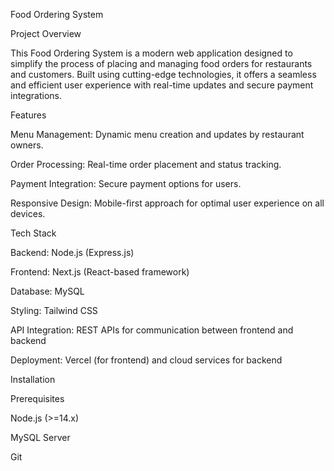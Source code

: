 Food Ordering System

Project Overview

This Food Ordering System is a modern web application designed to simplify the process of placing and managing food orders for restaurants and customers. Built using cutting-edge technologies, it offers a seamless and efficient user experience with real-time updates and secure payment integrations.

Features

Menu Management: Dynamic menu creation and updates by restaurant owners.

Order Processing: Real-time order placement and status tracking.

Payment Integration: Secure payment options for users.

Responsive Design: Mobile-first approach for optimal user experience on all devices.

Tech Stack

Backend: Node.js (Express.js)

Frontend: Next.js (React-based framework)

Database: MySQL

Styling: Tailwind CSS

API Integration: REST APIs for communication between frontend and backend

Deployment: Vercel (for frontend) and cloud services for backend

Installation

Prerequisites

Node.js (>=14.x)

MySQL Server

Git
